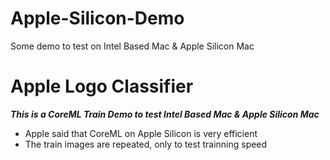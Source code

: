 # Apple-Silicon-Demo
Some demo to test on Intel Based Mac &amp; Apple Silicon Mac

# Apple Logo Classifier

***This is a CoreML Train Demo to test Intel Based Mac & Apple Silicon Mac***

- Apple said that CoreML on Apple Silicon is very efficient 
- The train images are repeated, only to test trainning speed

